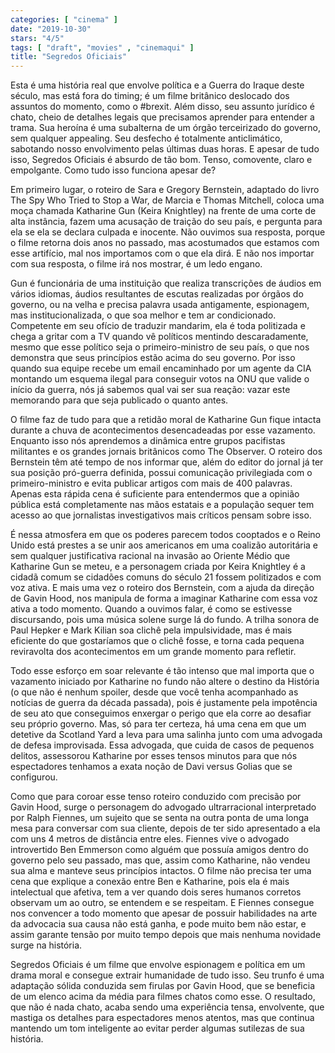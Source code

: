```yaml
---
categories: [ "cinema" ]
date: "2019-10-30"
stars: "4/5"
tags: [ "draft", "movies" , "cinemaqui" ]
title: "Segredos Oficiais"
---
```

Esta é uma história real que envolve política e a Guerra do Iraque deste século, mas está fora do timing; é um filme britânico deslocado dos assuntos do momento, como o #brexit. Além disso, seu assunto jurídico é chato, cheio de detalhes legais que precisamos aprender para entender a trama. Sua heroína é uma subalterna de um órgão terceirizado do governo, sem qualquer appealing. Seu desfecho é totalmente anticlimático, sabotando nosso envolvimento pelas últimas duas horas. E apesar de tudo isso, Segredos Oficiais é absurdo de tão bom. Tenso, comovente, claro e empolgante. Como tudo isso funciona apesar de?

Em primeiro lugar, o roteiro de Sara e Gregory Bernstein, adaptado do livro The Spy Who Tried to Stop a War, de Marcia e Thomas Mitchell, coloca uma moça chamada Katharine Gun (Keira Knightley) na frente de uma corte de alta instância, fazem uma acusação de traição do seu país, e pergunta para ela se ela se declara culpada e inocente. Não ouvimos sua resposta, porque o filme retorna dois anos no passado, mas acostumados que estamos com esse artifício, mal nos importamos com o que ela dirá. E não nos importar com sua resposta, o filme irá nos mostrar, é um ledo engano.

Gun é funcionária de uma instituição que realiza transcrições de áudios em vários idiomas, áudios resultantes de escutas realizadas por órgãos do governo, ou na velha e precisa palavra usada antigamente, espionagem, mas institucionalizada, o que soa melhor e tem ar condicionado. Competente em seu ofício de traduzir mandarim, ela é toda politizada e chega a gritar com a TV quando vê políticos mentindo descaradamente, mesmo que esse político seja o primeiro-ministro de seu país, o que nos demonstra que seus princípios estão acima do seu governo. Por isso quando sua equipe recebe um email encaminhado por um agente da CIA montando um esquema ilegal para conseguir votos na ONU que valide o início da guerra, nós já sabemos qual vai ser sua reação: vazar este memorando para que seja publicado o quanto antes.

O filme faz de tudo para que a retidão moral de Katharine Gun fique intacta durante a chuva de acontecimentos desencadeadas por esse vazamento. Enquanto isso nós aprendemos a dinâmica entre grupos pacifistas militantes e os grandes jornais britânicos como The Observer. O roteiro dos Bernstein têm até tempo de nos informar que, além do editor do jornal já ter sua posição pró-guerra definida, possui comunicação privilegiada com o primeiro-ministro e evita publicar artigos com mais de 400 palavras. Apenas esta rápida cena é suficiente para entendermos que a opinião pública está completamente nas mãos estatais e a população sequer tem acesso ao que jornalistas investigativos mais críticos pensam sobre isso.

É nessa atmosfera em que os poderes parecem todos cooptados e o Reino Unido está prestes a se unir aos americanos em uma coalizão autoritária e sem qualquer justificativa racional na invasão ao Oriente Médio que Katharine Gun se meteu, e a personagem criada por Keira Knightley é a cidadã comum se cidadões comuns do século 21 fossem politizados e com voz ativa. E mais uma vez o roteiro dos Bernstein, com a ajuda da direção de Gavin Hood, nos manipula de forma a imaginar Katharine com essa voz ativa a todo momento. Quando a ouvimos falar, é como se estivesse discursando, pois uma música solene surge lá do fundo. A trilha sonora de Paul Hepker e Mark Kilian soa clichê pela impulsividade, mas é mais eficiente do que gostaríamos que o clichê fosse, e torna cada pequena reviravolta dos acontecimentos em um grande momento para refletir.

Todo esse esforço em soar relevante é tão intenso que mal importa que o vazamento iniciado por Katharine no fundo não altere o destino da História (o que não é nenhum spoiler, desde que você tenha acompanhado as notícias de guerra da década passada), pois é justamente pela impotência de seu ato que conseguimos enxergar o perigo que ela corre ao desafiar seu próprio governo. Mas, só para ter certeza, há uma cena em que um detetive da Scotland Yard a leva para uma salinha junto com uma advogada de defesa improvisada. Essa advogada, que cuida de casos de pequenos delitos, assessorou Katharine por esses tensos minutos para que nós espectadores tenhamos a exata noção de Davi versus Golias que se configurou.

Como que para coroar esse tenso roteiro conduzido com precisão por Gavin Hood, surge o personagem do advogado ultrarracional interpretado por Ralph Fiennes, um sujeito que se senta na outra ponta de uma longa mesa para conversar com sua cliente, depois de ter sido apresentado a ela com uns 4 metros de distância entre eles. Fiennes vive o advogado introvertido Ben Emmerson como alguém que possuía amigos dentro do governo pelo seu passado, mas que, assim como Katharine, não vendeu sua alma e manteve seus princípios intactos. O filme não precisa ter uma cena que explique a conexão entre Ben e Katharine, pois ela é mais intelectual que afetiva, tem a ver quando dois seres humanos corretos observam um ao outro, se entendem e se respeitam. E Fiennes consegue nos convencer a todo momento que apesar de possuir habilidades na arte da advocacia sua causa não está ganha, e pode muito bem não estar, e assim garante tensão por muito tempo depois que mais nenhuma novidade surge na história.

Segredos Oficiais é um filme que envolve espionagem e política em um drama moral e consegue extrair humanidade de tudo isso. Seu trunfo é uma adaptação sólida conduzida sem firulas por Gavin Hood, que se beneficia de um elenco acima da média para filmes chatos como esse. O resultado, que não é nada chato, acaba sendo uma experiência tensa, envolvente, que mastiga os detalhes para espectadores menos atentos, mas que continua mantendo um tom inteligente ao evitar perder algumas sutilezas de sua história.
